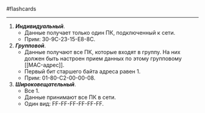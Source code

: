 #flashcards
***
1. ***Индивидуальный***.
	- Данные получает только один ПК, подключенный к сети.
	- Прим: 30-9C-23-15-E8-8C.
2. ***Групповой***.
	- Данные получают все ПК, которые входят в группу. На них должен быть настроен прием данных по этому групповому [[MAC-адрес]].
	- Первый бит старшего байта адреса равен 1.
	- Прим: 01-80-C2-00-00-08.
3. ***Широковещательный***.
	- Все 1.
	- Данные принимают все ПК в сети.
	- Один вид: FF-FF-FF-FF-FF-FF.
<!--SR:!2025-10-03,4,210-->